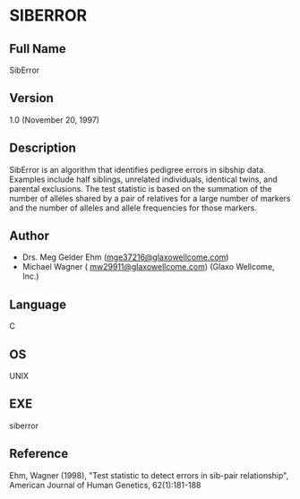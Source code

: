 # SIBERROR

## Full Name
SibError

## Version
1.0 (November 20, 1997)

## Description
SibError is an algorithm that identifies pedigree errors in sibship data. Examples include half siblings, unrelated individuals, identical twins, and parental exclusions. The test statistic is based on the summation of the number of alleles shared by a pair of relatives for a large number of markers and the number of alleles and allele frequencies for those markers.

## Author
* Drs. Meg Gelder Ehm (mge37216@glaxowellcome.com)
* Michael Wagner ( mw29911@glaxowellcome.com) (Glaxo Wellcome, Inc.)

## Language
C

## OS
UNIX

## EXE
siberror

## Reference
Ehm, Wagner (1998), "Test statistic to detect errors in sib-pair relationship", American Journal of Human Genetics, 62(1):181-188